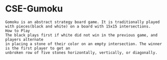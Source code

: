 # CSE-Gumoku
    Gomoku is an abstract strategy board game. It is traditionally played with pieces(black and white) on a board with 15x15 intersections.
    How to Play
    The black plays first if white did not win in the previous game, and players alternate
    in placing a stone of their color on an empty intersection. The winner is the first player to get an
    unbroken row of five stones horizontally, vertically, or diagonally. 
